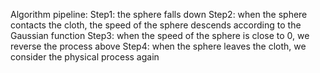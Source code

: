 Algorithm pipeline:
Step1: the sphere falls down
Step2: when the sphere contacts the cloth, the speed of the sphere descends according to the Gaussian function
Step3: when the speed of the sphere is close to 0, we reverse the process above
Step4: when the sphere leaves the cloth, we consider the physical process again
